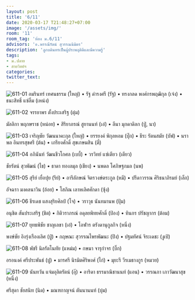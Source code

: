 ```yaml
---
layout: post
title: '6/11'
date: 2020-03-17 T21:48:27+07:00
image: '/assets/img/'
room: '11'
room_tag: 'ห้อง ม.6/11'
advisors: 'อ.พรรณีรัตน์ สุวรรณนิมิตร'
description: 'ลูกบดินทรเป็นผู้ประพฤติดีและมีความรู้'
tags:
- ม.ปลาย
- สายวิทย์ฯ
categories:
twitter_text:
---
```

![611-01](https://res.cloudinary.com/dbruw74ms/image/upload/c_fit,w_760/v1584457731/611-01_rgsoaz.png)
อมรินทร์ เทศนธรรม (ใหญ่) • รัฐ ดำรงศรี (รัฐ) • ทรงกลด พงศ์กรพฤฒิกุล (เจ๋ง) • ธนะสิทธิ์ แซ่ลิ้ม (เหน่ง)

![611-02](https://res.cloudinary.com/dbruw74ms/image/upload/c_fit,w_760/v1584457751/611-02_pgzmrr.png)
จรรยาพร ตั้งประเสริฐ (ตุ๋ม)

มัลลิกา พฤกษราช (หน่อย) • สิริยาภรณ์ สูยานนท์ (เอ๋) • ลีนา มุกดาดิลก (ปู่, นา)

![611-03](https://res.cloudinary.com/dbruw74ms/image/upload/c_fit,w_760/v1584457701/611-03_uboz5p.png)
เจริญชัย วัฒนนาคะกุล (ใหญ่) • ยรรยงค์ พิกุลหอม (ปุ๊ก) • ธีระ รัตนสมัย (บัฟ) • นราพล อินทรสุขศรี (ต้น) • เกรียงศักดิ์ สุขเกษมสิน (ตี๋)

![611-04](https://res.cloudinary.com/dbruw74ms/image/upload/c_fit,w_760/v1584457720/611-04_tsgjnx.png)
อภินันท์ วัฒนชีวโกศล (เบบี้) • วรวิทย์ แซ่เตียว (เตียว)

ชัยรัตน์ สุวพัฒน์ (ไช) • ธาดา ทองลมุล (เชียง) • นพดล โศภิษฐกมล (นพ)

![611-05](https://res.cloudinary.com/dbruw74ms/image/upload/c_fit,w_760/v1584457754/611-05_dcuwb8.png)
สุรีย์ เยื่อปุย (รีย์) • อารีลักษณ์ จิตรวงษ์ตระกูล (หมี) • ปรีดาวรรณ ศิริธนาภิรมย์ (เล็ก)

อัจฉรา มงคลนาวิน (อ้อย) • โสภิณ เลาหเลิศศักดา (ซุ้ง)

![611-06](https://res.cloudinary.com/dbruw74ms/image/upload/c_fit,w_760/v1584457735/611-06_hhnww4.png)
ธีรเดช แสงสุริยศิลป์ (โจ) • วราวุธ นันทมานพ (ปุ้ม)

อนุชิต สันประเสริฐ (ชิต) • กิติวราภรณ์ อดุลยพิทยศักดิ์ (ป้อง) • ทินกร ปรัชญากร (ต้อม)


![611-07](https://res.cloudinary.com/dbruw74ms/image/upload/c_fit,w_760/v1584457829/611-07_onqiv6.png)
ยุทธพิชัย ชาญเลขา (เอ๋) • โอฬาร ตรังดานุกูลกิจ (หนึ่ง)

พงษ์ชัย อิงรุ่งเรืองเลิศ (ปู่) • กฤษณะ สุวรรณไพรพัฒนะ (ปิง) • ปฐมทัศน์ จิระเดชะ (งูเป้)

![611-08](https://res.cloudinary.com/dbruw74ms/image/upload/c_fit,w_760/v1584457825/611-08_sxz7os.png)
พัชรี นิลรัตโนทัย (แหม่ม) • กษมา จารุกำจร (บิ๊ก)

อรอนงค์ ศรีประพันธ์ (ปู) • มารศรี นิรมิตศิริพงศ์ (ไก่) • มุยะรี วีรเมธางกูร (หมวย)

![611-09](https://res.cloudinary.com/dbruw74ms/image/upload/c_fit,w_760/v1584457827/611-09_ixurkl.png)
นันทวัน แจ่มอุลิตรัตน์ (อุ๊) • อาริดา ธรรมาณิชานนท์ (แอน) • วรรณภา เภาวัฒนาสุข (หนึ่ง)

ศรีสุดา ชัยสนิท (นิด) • มณฑกาญจน์ ตันนานนท์ (บุ๋ม)

